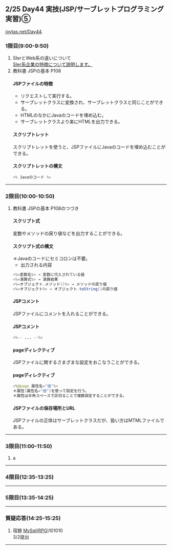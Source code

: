 ## 2/25 Day44 実技(JSP/サーブレットプログラミング実習)⑤
[joytas.net/Day44](https://joytas.net/%e8%a8%93%e7%b7%b4/day44).
### 1限目(9:00-9:50)
1. SIerとWeb系の違いについて  
	[SIer系企業の特徴について説明します。](https://youtu.be/fS36V9mboTY)
1. 教科書 JSPの基本 P108
	#### JSPファイルの特徴
	- リクエストして実行する。
	- サーブレットクラスに変換され、サーブレットクラスと同じことができる。
	- HTMLのなかにJavaのコードを埋め込む。
	- サーブレットクラスより楽にHTMLを出力できる。
	#### スクリプトレット
	スクリプトレットを使うと、JSPファイルにJavaのコードを埋め込むことができる。
	#### スクリプトレットの構文
	~~~java
	<% Javaのコード %>
	~~~
---
### 2限目(10:00-10:50)
1. 教科書 JSPの基本 P108のつづき
	#### スクリプト式
	変数やメソッドの戻り値などを出力することができる。
	#### スクリプト式の構文
	＊Javaのコードにセミコロンは不要。
	- 出力される内容
	~~~java
	<%=変数名%> → 変数に代入されている値
	<%=演算式%> → 演算結果
	<%=オブジェクト.メソッド()%> → メソッドの戻り値
	<%=オブジェクト%> → オブジェクト.toString()の戻り値
	~~~
	#### JSPコメント
	JSPファイルにコメントを入れることができる。
	#### JSPコメント
	~~~java
	<%-- ... --%>
	~~~
	#### pageディレクティブ
	JSPファイルに関するさまざまな設定をおこなうことができる。
	#### pageディレクティブ
	~~~java
	<%@page 属性名="値"%>
	＊属性(属性名="値")を使って設定を行う。
	＊属性は半角スペースで区切ることで複数設定することができる。
	~~~
	#### JSPファイルの保存場所とURL
	JSPファイルの正体はサーブレットクラスだが、扱い方はMTMLファイルである。
---
### 3限目(11:00-11:50)
1. a
---
### 4限目(12:35-13:25)
---
### 5限目(13:35-14:25)
---
### 質疑応答(14:25-15:25)
1. 宿題
[MySql(RPG)](https://joytas.net/programming/mysql/mysql_rpg)101010  
3/2提出
---
